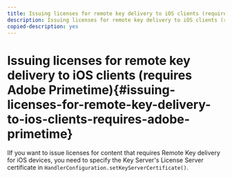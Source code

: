 ```yaml
---
title: Issuing licenses for remote key delivery to iOS clients (requires Adobe Primetime)
description: Issuing licenses for remote key delivery to iOS clients (requires Adobe Primetime)
copied-description: yes
---
```


# Issuing licenses for remote key delivery to iOS clients (requires Adobe Primetime){#issuing-licenses-for-remote-key-delivery-to-ios-clients-requires-adobe-primetime}

IIf you want to issue licenses for content that requires Remote Key delivery for iOS devices, you need to specify the Key Server's License Server certificate in `HandlerConfiguration.setKeyServerCertificate()`. 
